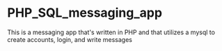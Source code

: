 # PHP_SQL_messaging_app
This is a messaging app that's written in PHP and that utilizes a mysql to create accounts, login, and write messages

